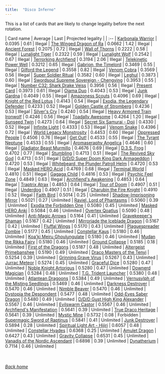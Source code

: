 ```yaml
---
title:  "Disco Inferno"
---
```


This is a list of cards that are likely to change legality before the next rotation.

| Card name | Average | Last | Projected legality |
| :-- |
[Karbonala Warrior](https://db.ygoprodeck.com/card/?search=Karbonala%20Warrior) | 0.0395 | 0.61 | Illegal |
[The Winged Dragon of Ra](https://db.ygoprodeck.com/card/?search=The%20Winged%20Dragon%20of%20Ra) | 0.0662 | 1.42 | Illegal |
[Ancient Forest](https://db.ygoprodeck.com/card/?search=Ancient%20Forest) | 0.2075 | 0.72 | Illegal |
[Wall of Thorns](https://db.ygoprodeck.com/card/?search=Wall%20of%20Thorns) | 0.2222 | 0.58 | Illegal |
[Lunalight Tiger](https://db.ygoprodeck.com/card/?search=Lunalight%20Tiger) | 0.2322 | 0.59 | Illegal |
[Lunalight Wolf](https://db.ygoprodeck.com/card/?search=Lunalight%20Wolf) | 0.2542 | 0.67 | Illegal |
[Terrorking Archfiend](https://db.ygoprodeck.com/card/?search=Terrorking%20Archfiend) | 0.3194 | 2.06 | Illegal |
[Telekinetic Power Well](https://db.ygoprodeck.com/card/?search=Telekinetic%20Power%20Well) | 0.3212 | 0.65 | Illegal |
[Gabrion, the Timelord](https://db.ygoprodeck.com/card/?search=Gabrion,%20the%20Timelord) | 0.3469 | 0.55 | Illegal |
[Gilford the Legend](https://db.ygoprodeck.com/card/?search=Gilford%20the%20Legend) | 0.3558 | 0.82 | Illegal |
[Venom Cobra](https://db.ygoprodeck.com/card/?search=Venom%20Cobra) | 0.3569 | 0.56 | Illegal |
[Super Soldier Ritual](https://db.ygoprodeck.com/card/?search=Super%20Soldier%20Ritual) | 0.3582 | 0.60 | Illegal |
[Leghul](https://db.ygoprodeck.com/card/?search=Leghul) | 0.3873 | 0.60 | Illegal |
[Swordsoul Supreme Sovereign - Chengying](https://db.ygoprodeck.com/card/?search=Swordsoul%20Supreme%20Sovereign%20-%20Chengying) | 0.3953 | 0.55 | Illegal |
[Number C32: Shark Drake Veiss](https://db.ygoprodeck.com/card/?search=Number%20C32:%20Shark%20Drake%20Veiss) | 0.3956 | 0.56 | Illegal |
[Present Card](https://db.ygoprodeck.com/card/?search=Present%20Card) | 0.3973 | 0.61 | Illegal |
[Ojama Duo](https://db.ygoprodeck.com/card/?search=Ojama%20Duo) | 0.4043 | 0.53 | Illegal |
[Junk Gardna](https://db.ygoprodeck.com/card/?search=Junk%20Gardna) | 0.4049 | 0.55 | Illegal |
[Amazoness Scouts](https://db.ygoprodeck.com/card/?search=Amazoness%20Scouts) | 0.4096 | 0.69 | Illegal |
[Knight of the Red Lotus](https://db.ygoprodeck.com/card/?search=Knight%20of%20the%20Red%20Lotus) | 0.4143 | 0.54 | Illegal |
[Exodia, the Legendary Defender](https://db.ygoprodeck.com/card/?search=Exodia,%20the%20Legendary%20Defender) | 0.4233 | 0.52 | Illegal |
[Golden Castle of Stromberg](https://db.ygoprodeck.com/card/?search=Golden%20Castle%20of%20Stromberg) | 0.4236 | 0.53 | Illegal |
[Silver's Cry](https://db.ygoprodeck.com/card/?search=Silver's%20Cry) | 0.4240 | 0.54 | Illegal |
[Heavy Armored Train Ironwolf](https://db.ygoprodeck.com/card/?search=Heavy%20Armored%20Train%20Ironwolf) | 0.4246 | 0.56 | Illegal |
[Toadally Awesome](https://db.ygoprodeck.com/card/?search=Toadally%20Awesome) | 0.4264 | 1.20 | Illegal |
[Sunseed Twin](https://db.ygoprodeck.com/card/?search=Sunseed%20Twin) | 0.4273 | 0.64 | Illegal |
[Secret Six Samurai - Doji](https://db.ygoprodeck.com/card/?search=Secret%20Six%20Samurai%20-%20Doji) | 0.4330 | 0.52 | Illegal |
[Infinite Light](https://db.ygoprodeck.com/card/?search=Infinite%20Light) | 0.4333 | 0.53 | Illegal |
[Venom Snake](https://db.ygoprodeck.com/card/?search=Venom%20Snake) | 0.4396 | 0.72 | Illegal |
[World Legacy Monstrosity](https://db.ygoprodeck.com/card/?search=World%20Legacy%20Monstrosity) | 0.4453 | 0.60 | Illegal |
[Oppressed People](https://db.ygoprodeck.com/card/?search=Oppressed%20People) | 0.4506 | 0.76 | Illegal |
[Get Out!](https://db.ygoprodeck.com/card/?search=Get%20Out!) | 0.4533 | 0.55 | Illegal |
[The Tyrant Neptune](https://db.ygoprodeck.com/card/?search=The%20Tyrant%20Neptune) | 0.4533 | 0.55 | Illegal |
[Aromaseraphy Angelica](https://db.ygoprodeck.com/card/?search=Aromaseraphy%20Angelica) | 0.4646 | 0.60 | Illegal |
[Gladiator Beast Murmillo](https://db.ygoprodeck.com/card/?search=Gladiator%20Beast%20Murmillo) | 0.4676 | 0.69 | Illegal |
[D.3.S. Frog](https://db.ygoprodeck.com/card/?search=D.3.S.%20Frog) | 0.4702 | 0.77 | Illegal |
[Stumbling](https://db.ygoprodeck.com/card/?search=Stumbling) | 0.4713 | 0.51 | Illegal |
[The Revived Sky God](https://db.ygoprodeck.com/card/?search=The%20Revived%20Sky%20God) | 0.4713 | 0.51 | Illegal |
[D/D/D Super Doom King Dark Armageddon](https://db.ygoprodeck.com/card/?search=D/D/D%20Super%20Doom%20King%20Dark%20Armageddon) | 0.4720 | 0.53 | Illegal |
[Whitebeard, the Plunder Patroll Helm](https://db.ygoprodeck.com/card/?search=Whitebeard,%20the%20Plunder%20Patroll%20Helm) | 0.4720 | 0.53 | Illegal |
[Masked HERO Acid](https://db.ygoprodeck.com/card/?search=Masked%20HERO%20Acid) | 0.4769 | 0.68 | Illegal |
[Terminal World](https://db.ygoprodeck.com/card/?search=Terminal%20World) | 0.4810 | 0.51 | Illegal |
[Gagaga Child](https://db.ygoprodeck.com/card/?search=Gagaga%20Child) | 0.4816 | 0.53 | Illegal |
[Psychic Feel Zone](https://db.ygoprodeck.com/card/?search=Psychic%20Feel%20Zone) | 0.4849 | 0.63 | Illegal |
[Archfiend's Awakening](https://db.ygoprodeck.com/card/?search=Archfiend's%20Awakening) | 0.4853 | 0.64 | Illegal |
[Traptrix Atrax](https://db.ygoprodeck.com/card/?search=Traptrix%20Atrax) | 0.4853 | 0.64 | Illegal |
[Tour of Doom](https://db.ygoprodeck.com/card/?search=Tour%20of%20Doom) | 0.4907 | 0.51 | Illegal |
[Underdog](https://db.ygoprodeck.com/card/?search=Underdog) | 0.4907 | 0.51 | Illegal |
[Charubin the Fire Knight](https://db.ygoprodeck.com/card/?search=Charubin%20the%20Fire%20Knight) | 0.4910 | 0.52 | Illegal |
[Faith Bird](https://db.ygoprodeck.com/card/?search=Faith%20Bird) | 0.5014 | 0.25 | Unlimited |
[Shadow-Imprisoning Mirror](https://db.ygoprodeck.com/card/?search=Shadow-Imprisoning%20Mirror) | 0.5021 | 0.27 | Unlimited |
[Raviel, Lord of Phantasms](https://db.ygoprodeck.com/card/?search=Raviel,%20Lord%20of%20Phantasms) | 0.5060 | 0.39 | Unlimited |
[Exodia the Forbidden One](https://db.ygoprodeck.com/card/?search=Exodia%20the%20Forbidden%20One) | 0.5080 | 0.45 | Unlimited |
[Masked HERO Anki](https://db.ygoprodeck.com/card/?search=Masked%20HERO%20Anki) | 0.5084 | 0.46 | Unlimited |
[Overtex Qoatlus](https://db.ygoprodeck.com/card/?search=Overtex%20Qoatlus) | 0.5090 | 0.48 | Unlimited |
[Anti-Magic Arrows](https://db.ygoprodeck.com/card/?search=Anti-Magic%20Arrows) | 0.5164 | 0.41 | Unlimited |
[Gravekeeper's Shaman](https://db.ygoprodeck.com/card/?search=Gravekeeper's%20Shaman) | 0.5167 | 0.42 | Unlimited |
[Mirrorjade the Iceblade Dragon](https://db.ygoprodeck.com/card/?search=Mirrorjade%20the%20Iceblade%20Dragon) | 0.5167 | 0.42 | Unlimited |
[Fluffal Wings](https://db.ygoprodeck.com/card/?search=Fluffal%20Wings) | 0.5170 | 0.43 | Unlimited |
[Plaguespreader Zombie](https://db.ygoprodeck.com/card/?search=Plaguespreader%20Zombie) | 0.5177 | 0.45 | Unlimited |
[Constellar Kaus](https://db.ygoprodeck.com/card/?search=Constellar%20Kaus) | 0.5180 | 0.46 | Unlimited |
[Koa'ki Meiru Ghoulungulate](https://db.ygoprodeck.com/card/?search=Koa'ki%20Meiru%20Ghoulungulate) | 0.5180 | 0.46 | Unlimited |
[Mudan the Rikka Fairy](https://db.ygoprodeck.com/card/?search=Mudan%20the%20Rikka%20Fairy) | 0.5180 | 0.46 | Unlimited |
[Ground Collapse](https://db.ygoprodeck.com/card/?search=Ground%20Collapse) | 0.5185 | 0.18 | Unlimited |
[First of the Dragons](https://db.ygoprodeck.com/card/?search=First%20of%20the%20Dragons) | 0.5187 | 0.48 | Unlimited |
[Altergeist Primebanshee](https://db.ygoprodeck.com/card/?search=Altergeist%20Primebanshee) | 0.5190 | 0.49 | Unlimited |
[Draco Masters of the Tenyi](https://db.ygoprodeck.com/card/?search=Draco%20Masters%20of%20the%20Tenyi) | 0.5254 | 0.39 | Unlimited |
[Grinning Grave Virus](https://db.ygoprodeck.com/card/?search=Grinning%20Grave%20Virus) | 0.5267 | 0.43 | Unlimited |
[Jurrac Meteor](https://db.ygoprodeck.com/card/?search=Jurrac%20Meteor) | 0.5274 | 0.45 | Unlimited |
[Graceful Dice](https://db.ygoprodeck.com/card/?search=Graceful%20Dice) | 0.5280 | 0.47 | Unlimited |
[Noble Knight Artorigus](https://db.ygoprodeck.com/card/?search=Noble%20Knight%20Artorigus) | 0.5280 | 0.47 | Unlimited |
[Downerd Magician](https://db.ygoprodeck.com/card/?search=Downerd%20Magician) | 0.5284 | 0.48 | Unlimited |
[T.G. Trident Launcher](https://db.ygoprodeck.com/card/?search=T.G.%20Trident%20Launcher) | 0.5380 | 0.48 | Unlimited |
[Atlantean Dragoons](https://db.ygoprodeck.com/card/?search=Atlantean%20Dragoons) | 0.5384 | 0.49 | Unlimited |
[Vernusylph of the Misting Seedlings](https://db.ygoprodeck.com/card/?search=Vernusylph%20of%20the%20Misting%20Seedlings) | 0.5469 | 0.46 | Unlimited |
[Darkness Destroyer](https://db.ygoprodeck.com/card/?search=Darkness%20Destroyer) | 0.5470 | 0.46 | Unlimited |
[Nimble Beaver](https://db.ygoprodeck.com/card/?search=Nimble%20Beaver) | 0.5470 | 0.46 | Unlimited |
[Dystopia the Despondent](https://db.ygoprodeck.com/card/?search=Dystopia%20the%20Despondent) | 0.5477 | 0.48 | Unlimited |
[Odd-Eyes Saber Dragon](https://db.ygoprodeck.com/card/?search=Odd-Eyes%20Saber%20Dragon) | 0.5480 | 0.49 | Unlimited |
[D/D/D Gust High King Alexander](https://db.ygoprodeck.com/card/?search=D/D/D%20Gust%20High%20King%20Alexander) | 0.5567 | 0.46 | Unlimited |
[Evilswarm Castor](https://db.ygoprodeck.com/card/?search=Evilswarm%20Castor) | 0.5567 | 0.46 | Unlimited |
[Archfiend's Manifestation](https://db.ygoprodeck.com/card/?search=Archfiend's%20Manifestation) | 0.5641 | 0.39 | Unlimited |
[True Draco Heritage](https://db.ygoprodeck.com/card/?search=True%20Draco%20Heritage) | 0.5641 | 0.39 | Unlimited |
[Mystic Mine](https://db.ygoprodeck.com/card/?search=Mystic%20Mine) | 0.5732 | 0.08 | Forbidden |
[Supermagic Sword of Raptinus](https://db.ygoprodeck.com/card/?search=Supermagic%20Sword%20of%20Raptinus) | 0.5841 | 0.41 | Unlimited |
[Junk Destroyer](https://db.ygoprodeck.com/card/?search=Junk%20Destroyer) | 0.5894 | 0.28 | Unlimited |
[Spiritual Light Art - Hijiri](https://db.ygoprodeck.com/card/?search=Spiritual%20Light%20Art%20-%20Hijiri) | 0.6057 | 0.48 | Unlimited |
[Constellar Hyades](https://db.ygoprodeck.com/card/?search=Constellar%20Hyades) | 0.6368 | 0.25 | Unlimited |
[Amulet Dragon](https://db.ygoprodeck.com/card/?search=Amulet%20Dragon) | 0.6427 | 0.43 | Unlimited |
[Gravity Collapse](https://db.ygoprodeck.com/card/?search=Gravity%20Collapse) | 0.6531 | 0.45 | Unlimited |
[Vanadis of the Nordic Ascendant](https://db.ygoprodeck.com/card/?search=Vanadis%20of%20the%20Nordic%20Ascendant) | 0.6898 | 0.39 | Unlimited |
[Dynatherium](https://db.ygoprodeck.com/card/?search=Dynatherium) | 0.7114 | 0.46 | Unlimited |

<br>

###### [Back home](index)